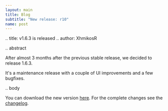 ```yaml
---
layout: main
title: Blog
subtitle: "New release: r10"
name: post
---
```


.. title: v1.6.3 is released
.. author: XhmikosR

.. abstract

After almost 3 months after the previous stable release, we decided to release 1.6.3.

It's a maintenance release with a couple of UI improvements and a few bugfixes.

.. body

You can download the new version [here](/downloads). For the complete changes see the [changelog](/changelog).